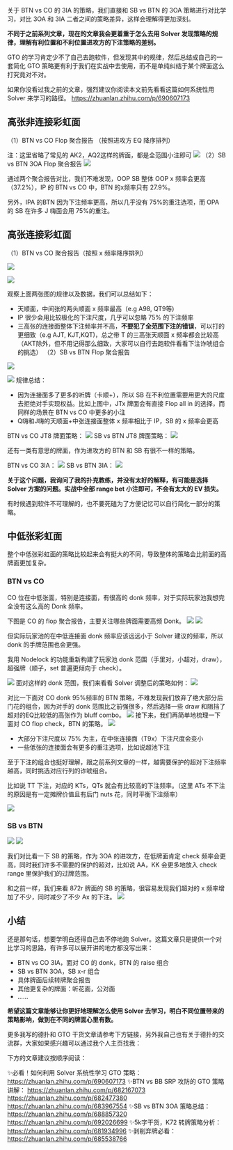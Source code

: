 关于 BTN vs CO 的 3IA 的策略，我们直接和 SB vs BTN 的 3OA 策略进行对比学习，对比 3OA 和 3IA 二者之间的策略差异，这样会理解得更加深刻。 

**不同于之前系列文章，现在的文章我会更着重于怎么去用 Solver 发现策略的规律，理解有利位置和不利位置进攻方的下注策略的差别。**

GTO 的学习肯定少不了自己去跑软件，但发现其中的规律，然后总结成自己的一套简化 GTO 策略更有利于我们在实战中去使用，而不是单纯纠结于某个牌面这么打究竟对不对。 

如果你没看过我之前的文章，强烈建议你阅读本文前先看看这篇如何系统性用 Solver 来学习的路径。
https://zhuanlan.zhihu.com/p/690607173
## 高张非连接彩虹面 

（1）BTN vs CO Flop 聚合报告 （按照进攻方 EQ 降序排列）

注：这里省略了常见的 AK2，AQ2这样的牌面，都是全范围小注即可
![](https://image-upload-1307521651.cos.ap-nanjing.myqcloud.com/picture_upload/20240423171527.png)
（2）SB vs BTN 3OA  Flop 聚合报告
![](https://image-upload-1307521651.cos.ap-nanjing.myqcloud.com/picture_upload/20240321102951.png)

通过两个聚合报告对比，我们不难发现，OOP SB 整体 OOP x 频率会更高（37.2%），IP 的 BTN vs CO 中，BTN 的x频率只有 27.9%。

另外，IPA 的BTN 因为下注频率更高，所以几乎没有 75%的重注选项，而 OPA 的 SB 在许多 J 嗨面会用 75%的重注。 

## 高张连接彩虹面 

（1）BTN vs CO 聚合报告（按照 x 频率降序排列）

![](https://image-upload-1307521651.cos.ap-nanjing.myqcloud.com/picture_upload/20240512181733.png)

![](https://image-upload-1307521651.cos.ap-nanjing.myqcloud.com/picture_upload/20240512181828.png)

观察上面两张图的规律以及数据，我们可以总结如下：
- 天顺面，中间张的两头顺面 x 频率最高（e.g A98, QT9等)
- IP 很少会用比较极化的下注尺度，几乎可以忽略 75% 的下注频率
- 三高张的连接面整体下注频率并不高，**不要犯了全范围下注的错误**，可以打的更细致（e.g AJT, KJT,KQT)，总之带 T 的三高张天顺面 x 频率都会比较高（AKT除外，但不用记得那么细致，大家可以自行去跑软件看看下注诈唬组合的挑选）
（2）SB vs BTN Flop 聚合报告

![](https://image-upload-1307521651.cos.ap-nanjing.myqcloud.com/picture_upload/20240512182304.png)

![](https://image-upload-1307521651.cos.ap-nanjing.myqcloud.com/picture_upload/20240512182637.png)
规律总结：
- 因为连接面多了更多的听牌（卡顺+），所以 SB 在不利位置需要用更大的尺度去拒绝对手实现权益。比如上图中，JTx 牌面会有直接 Flop all in 的选择，而同样的场景在 BTN vs CO 中更多的小注
- Q嗨和J嗨的天顺面+中张连接面整体 x 频率相比于 IP，SB 的 x 频率会更高

BTN vs CO JT8 牌面策略：
![](https://image-upload-1307521651.cos.ap-nanjing.myqcloud.com/picture_upload/20240512185951.png)
SB vs BTN JT8 牌面策略：
![](https://image-upload-1307521651.cos.ap-nanjing.myqcloud.com/picture_upload/20240512190133.png)

还有一类有意思的牌面，作为进攻方的 BTN 和 SB 有很不一样的策略。

BTN vs CO 3IA：
![](https://image-upload-1307521651.cos.ap-nanjing.myqcloud.com/picture_upload/20240512191204.png)
SB vs BTN 3IA：
![](https://image-upload-1307521651.cos.ap-nanjing.myqcloud.com/picture_upload/20240512191225.png)

**关于这个问题，我询问了我的扑克教练，并没有太好的解释，有可能是选择 Solver 方案的问题。实战中全部 range bet 小注即可，不会有太大的 EV 损失。** 

有时候遇到软件不可理解的，也不要死磕为了方便记忆可以自行简化一部分的策略。

## 中低张彩虹面 

整个中低张彩虹面的策略比较起来会有挺大的不同，导致整体的策略会比前面的高牌面更加复杂。 

### BTN vs CO 
CO 位在中低张面，特别是连接面，有很高的 donk 频率，对于实际玩家池我想完全没有这么高的 Donk 频率。 

下图是 CO 的 flop 聚合报告，主要关注哪些牌面需要高频 Donk。
![](https://image-upload-1307521651.cos.ap-nanjing.myqcloud.com/picture_upload/20240512220537.png)
![](https://image-upload-1307521651.cos.ap-nanjing.myqcloud.com/picture_upload/20240330143057.png)

但实际玩家池的在中低连接面 donk 频率应该远远小于 Solver 建议的频率，所以 donk 的手牌范围也会更强。 

我用 Nodelock 的功能重新构建了玩家池 donk 范围（手里对，小超对，draw），超强牌（顺子，set 普遍更倾向于 check）。

![](https://image-upload-1307521651.cos.ap-nanjing.myqcloud.com/picture_upload/20240428085003.png)
面对这样的 donk 范围，我们来看看 Solver 调整后的策略如何：
![](https://image-upload-1307521651.cos.ap-nanjing.myqcloud.com/picture_upload/20240428085030.png)

对比一下面对 CO donk 95%频率的 BTN 策略，不难发现我们放弃了绝大部分后门花的组合，因为对手的 donk 范围比之前强很多，然后选择一些 draw 和阻挡了超对的EQ比较低的高张作为 bluff combo。 
![](https://image-upload-1307521651.cos.ap-nanjing.myqcloud.com/picture_upload/20240428085300.png)
接下来，我们再简单地梳理一下面对 CO flop check，BTN 的策略。
![](https://image-upload-1307521651.cos.ap-nanjing.myqcloud.com/picture_upload/20240512224751.png)
- 大部分下注尺度以 75% 为主，在中张连接面（T9x）下注尺度会变小
- 一些低张的连接面会有更多的重注选项，比如说超池下注

至于下注的组合也挺好理解，跟之前系列文章的一样，越需要保护的超对下注频率越高，同时挑选对应行列的诈唬组合。

比如说 TT 下注，对应的 KTs，QTs 就会有比较高的下注频率。（这里 ATs 不下注的原因是有一定摊牌价值且有后门 nuts 花，同时平衡下注频率）

![](https://image-upload-1307521651.cos.ap-nanjing.myqcloud.com/picture_upload/20240512225826.png)

### SB vs BTN 
![](https://image-upload-1307521651.cos.ap-nanjing.myqcloud.com/picture_upload/20240512231218.png)
![](https://image-upload-1307521651.cos.ap-nanjing.myqcloud.com/picture_upload/20240512231225.png)

我们对比看一下 SB 的策略，作为 3OA 的进攻方，在低牌面肯定 check 频率会更高，同时我们许多不需要的保护的超对，比如说 AA，KK 会更多地放入 check range 里保护我们的过牌范围。 

和之前一样，我们来看 872r 牌面的 SB 的策略，很容易发现我们超对的 x 频率增加了不少，同时减少了不少 Ax 的下注。 
![](https://image-upload-1307521651.cos.ap-nanjing.myqcloud.com/picture_upload/20240512231436.png)

## 小结 

还是那句话，想要学明白还得自己去不停地跑 Solver。这篇文章只是提供一个对比学习的思路，有许多可以展开讲的地方都没写出来：
- BTN vs CO 3IA，面对 CO 的 donk，BTN 的 raise 组合
- SB vs BTN 3OA，SB x-r 组合
- 具体牌面后续转牌聚合报告
- 其他更复杂的牌面：听花面，公对面
- ...... 

**希望这篇文章能够让你更好地理解怎么使用 Solver 去学习，明白不同位置带来的策略影响，做到在不同的牌面心里有数。**


更多我写的德扑和 GTO 干货文章请参考下方链接，另外我自己也有关于德扑的交流群，大家如果感兴趣可以通过我个人主页找我：

下方的文章建议按顺序阅读：

✨必看！如何利用 Solver 系统性学习 GTO 策略：
https://zhuanlan.zhihu.com/p/690607173
✨BTN vs BB SRP 攻防的 GTO 策略讲解：
https://zhuanlan.zhihu.com/p/682167073
https://zhuanlan.zhihu.com/p/682477380
https://zhuanlan.zhihu.com/p/683967554
✨SB vs BTN 3OA 策略总结：
https://zhuanlan.zhihu.com/p/688857320
https://zhuanlan.zhihu.com/p/692026699
✨5k字干货，K72 转牌策略分析：
https://zhuanlan.zhihu.com/p/681934996
✨剥削弃牌必看：
https://zhuanlan.zhihu.com/p/685538766

